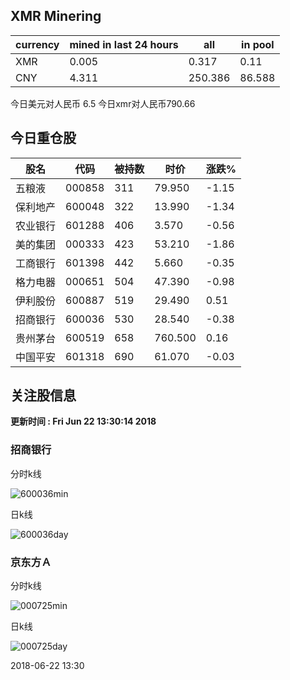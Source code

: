 ## XMR Minering

|currency|mined in last 24 hours|all|in pool|
|---|---|---|---|
|XMR|0.005|0.317|0.11|
|CNY|4.311|250.386|86.588|

今日美元对人民币 6.5	今日xmr对人民币790.66


## 今日重仓股 

|股名|代码|被持数|时价|涨跌%|
|---|---|---|---|---|
|五粮液|000858|311|79.950|-1.15|
|保利地产|600048|322|13.990|-1.34|
|农业银行|601288|406|3.570|-0.56|
|美的集团|000333|423|53.210|-1.86|
|工商银行|601398|442|5.660|-0.35|
|格力电器|000651|504|47.390|-0.98|
|伊利股份|600887|519|29.490|0.51|
|招商银行|600036|530|28.540|-0.38|
|贵州茅台|600519|658|760.500|0.16|
|中国平安|601318|690|61.070|-0.03|

## 关注股信息
**更新时间 : Fri Jun 22 13:30:14 2018**
### 招商银行 
分时k线

![600036min](http://image.sinajs.cn/newchart/min/n/sh600036.gif)

日k线

![600036day](http://image.sinajs.cn/newchart/daily/n/sh600036.gif)

### 京东方Ａ 
分时k线

![000725min](http://image.sinajs.cn/newchart/min/n/sz000725.gif)

日k线

![000725day](http://image.sinajs.cn/newchart/daily/n/sz000725.gif)

2018-06-22 13:30
